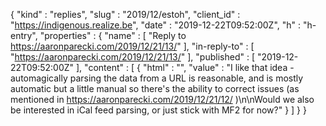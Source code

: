 {
  "kind" : "replies",
  "slug" : "2019/12/estoh",
  "client_id" : "https://indigenous.realize.be",
  "date" : "2019-12-22T09:52:00Z",
  "h" : "h-entry",
  "properties" : {
    "name" : [ "Reply to https://aaronparecki.com/2019/12/21/13/" ],
    "in-reply-to" : [ "https://aaronparecki.com/2019/12/21/13/" ],
    "published" : [ "2019-12-22T09:52:00Z" ],
    "content" : [ {
      "html" : "",
      "value" : "I like that idea - automagically parsing the data from a URL is reasonable, and is mostly automatic but a little manual so there's the ability to correct issues (as mentioned in https://aaronparecki.com/2019/12/21/12/ )\n\nWould we also be interested in iCal feed parsing, or just stick with MF2 for now?"
    } ]
  }
}
